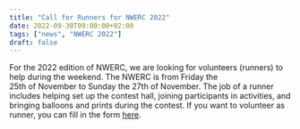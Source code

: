 ```yaml
---
title: "Call for Runners for NWERC 2022"
date: 2022-09-30T09:00:00+02:00
tags: ["news", "NWERC 2022"]
draft: false
---
```

For the 2022 edition of NWERC, we are looking for volunteers (runners) to help during the weekend. The NWERC is from Friday the  
25th of November to Sunday the 27th of November. The job of a runner includes helping set up the contest hall, joining participants in
activities, and bringing balloons and prints during the contest. If you want to volunteer as runner, you can fill in the form [here](https://wisv.ch/runner).

